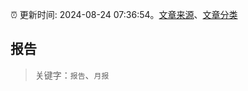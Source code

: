 :alarm_clock: 更新时间: 2024-08-24 07:36:54。[文章来源](/README.md)、[文章分类](/TAGS.md)

## 报告


> 关键字：`报告`、`月报`



